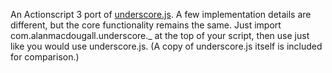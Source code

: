 An Actionscript 3 port of [underscore.js](http://documentcloud.github.com/underscore/). A few implementation details are different, but the core functionality remains the same. Just import com.alanmacdougall.underscore._ at the top of your script, then use just like you would use underscore.js. (A copy of underscore.js itself is included for comparison.)
